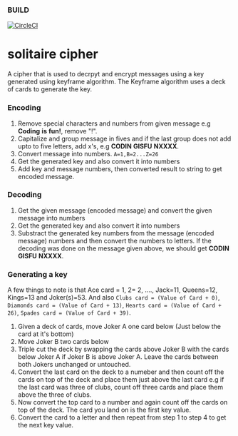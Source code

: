 ### BUILD
[![CircleCI](https://circleci.com/gh/mutabazigakuba/solitaire_cipher_challenge_MR.svg?style=svg&circle-token=568bf02ef81448d834a371905b6992f32a2dccc9)](https://circleci.com/gh/mutabazigakuba/solitaire_cipher_challenge_MR)

# solitaire cipher
A cipher that is used to decrpyt and encrypt messages using a key generated using keyframe algorithm. The Keyframe algorithm uses a deck of cards to generate the key.
 
 ### Encoding
 
 1. Remove special characters and numbers from given message e.g **Coding** **is** **fun!**, remove "!".
 2. Capitalize and group message in fives and if the last group does not add upto to five letters, add x's, e.g **CODIN** **GISFU** **NXXXX**.
 3. Convert message into numbers. `A=1,B=2...Z=26`
 4. Get the generated key and also convert it into numbers
 5. Add key and message numbers, then converted result to string to get encoded message.
 
 ### Decoding
 
 1. Get the given message (encoded message) and convert the given message into numbers
 2. Get the generated key and also convert it into numbers
 3. Substract the generated key numbers from the message (encoded message) numbers and then convert the numbers to letters.
 If the decoding was done on the message given above, we should get  **CODIN** **GISFU** **NXXXX**.
 
 ### Generating a key
 
 A few things to note is that Ace card = 1, 2= 2, ...., Jack=11, Queens=12, Kings=13 and Joker(s)=53. 
 And also `Clubs card = (Value of Card + 0)`, `Diamonds card = (Value of Card + 13)`, `Hearts card = (Value of Card + 26)`, `Spades card = (Value of Card + 39)`.
 
 1. Given a deck of cards, move Joker A one card below (Just below the card at it's bottom)
 2. Move Joker B two cards below
 3. Triple cut the deck by swapping the cards above Joker B with the cards below Joker A if Joker B is above Joker A. Leave the cards between both Jokers unchanged or untouched.
 4. Convert the last card on the deck to a numeber and then count off the cards on top of the deck and place them just above the last card e.g if the last card was three of clubs, count off three cards and place them above the three of clubs.
 5. Now convert the top card to a number and again count off the cards on top of the deck. The card you land on is the first key value.
 6. Convert the card to a letter and then repeat from step 1 to step 4 to get the next key value.
